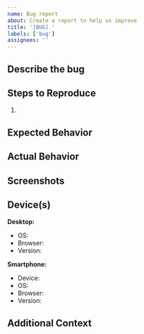 ```yaml
---
name: Bug report
about: Create a report to help us improve
title: '[BUG] '
labels: ['bug']
assignees: ''
---
```


## Describe the bug
<!--A clear and concise description of what the bug is.-->

## Steps to Reproduce
<!--Please provide step-by-step instructions to reproduce the bug.
Include any relevant code, configuration, or scenarios.-->
1. 

## Expected Behavior
<!--What did you expect to happen instead?-->

## Actual Behavior
<!--What actually happened?-->

## Screenshots
<!--If applicable, add screenshots to help explain your problem.-->

## Device(s)
**Desktop:**
 - OS: <!--[e.g. iOS]-->
 - Browser: <!--[e.g. chrome, safari]-->
 - Version: <!--[e.g. 22]-->

**Smartphone:**
 - Device: <!--[e.g. iPhone6]-->
 - OS: <!--[e.g. iOS8.1]-->
 - Browser: <!--[e.g. stock browser, safari]-->
 - Version: <!--[e.g. 22]-->

## Additional Context
<!--Add any other context, logs, or screenshots about the bug here.-->
